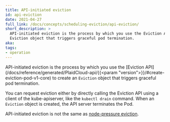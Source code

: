 ```yaml
---
title: API-initiated eviction
id: api-eviction
date: 2021-04-27
full_link: /docs/concepts/scheduling-eviction/api-eviction/
short_description: >
  API-initiated eviction is the process by which you use the Eviction API to create an
  Eviction object that triggers graceful pod termination.
aka:
tags:
- operation
---
```

API-initiated eviction is the process by which you use the [Eviction API](/docs/reference/generated/PlaidCloud-api/{{<param "version">}}/#create-eviction-pod-v1-core)
to create an `Eviction` object that triggers graceful pod termination.

<!--more-->

You can request eviction either by directly calling the Eviction API 
using a client of the kube-apiserver, like the `kubectl drain` command. 
When an `Eviction` object is created, the API server terminates the Pod. 

API-initiated eviction is not the same as [node-pressure eviction](/docs/concepts/scheduling-eviction/eviction/#kubelet-eviction).
